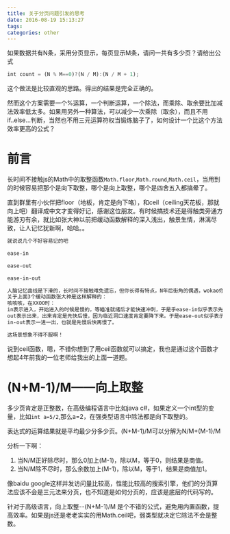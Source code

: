 ```yaml
---
title: 关于分页问题引发的思考
date: 2016-08-19 15:13:27
tags: 
categories: other
---
```


如果数据共有N条，采用分页显示，每页显示M条，请问一共有多少页？请给出公式
```javascript
int count = (N % M==0)?(N / M):(N / M + 1);
```
这个做法是比较直观的思路。得出的结果是完全正确的。

<!--more-->

然而这个方案需要一个%运算，一个判断运算，一个除法，而乘除、取余要比加减法效率低太多。如果用另外一种算法，可以减少一次乘除（取余），而且不用if..else...判断，当然也不用三元运算符权当锻炼脑子了，如何设计一个比这个方法效率更高的公式？

# 前言

长时间不接触js的Math中的取整函数`Math.floor`,`Math.round`,`Math.ceil`，当用到的时候容易把那个是向下取整，哪个是向上取整，哪个是四舍五入都搞晕了。

直到群里有小伙伴把floor（地板，肯定是向下咯），和ceil（ceiling天花板，那就向上吧）翻译成中文才变得好记，感谢这位朋友。有时候搞技术还是得触类旁通方能游刃有余，就比如张大神以前把缓动函数解释的深入浅出，触景生情，淋漓尽致，让人记忆犹新啊，哈哈。。


```html
就说说几个不好容易记的吧

ease-in

ease-out

ease-in-out

人脑记忆曲线是下滑的，长时间不接触难免遗忘，但你长得有特点，N年后街角的偶遇，wokao你是大痦子隔壁老王啊！！
关于上面3个缓动函数张大神是这样解释的：
咳咳咳，在XXOO时：
in表示进入，开始进入的时候是慢的，等瞄准就绪后才能快速冲刺，于是乎ease-in似乎表示先慢后快。
out表示出来，出来肯定是先快后慢，因为临近洞口速度肯定要降下来。于是ease-out似乎表示先快后慢。
in-out表示一进一出，也就是先慢后快再慢了。

这场景想象不得不服啊！
```


说到ceil函数，嗯，不错你想到了用ceil函数就可以搞定，我也是通过这个函数才想起4年前我的一位老师给我出的上面一道题。


# (N+M-1)/M——向上取整


多少页肯定是正整数，在高级编程语言中比如java c#，如果定义一个int型的变量，比如`int a=5/2`,那么a=2，在强类型语言中除法都是向下取整的。

表达式的运算结果就是平均最少分多少页。(N+M-1)/M可以分解为N/M+(M-1)/M

分析一下啊：

1. 当N/M正好除尽时，那么0加上(M-1)，除以M，等于0，则结果是商值。
2. 当N/M除不尽时，那么余数加上(M-1)，除以M，等于1，结果是商值加1。

像baidu google这样并发访问量比较高，性能比较高的搜索引擎，他们的分页算法应该不会是三元法来分页，也不知道是如何分页的，应该是底层的代码写的。

针对于高级语言，向上取整--(N+M-1)/M 是个不错的公式，避免用内置函数，提高效率。如果是js还是老老实实的用Math.ceil吧，弱类型就决定它除法不会是整数。